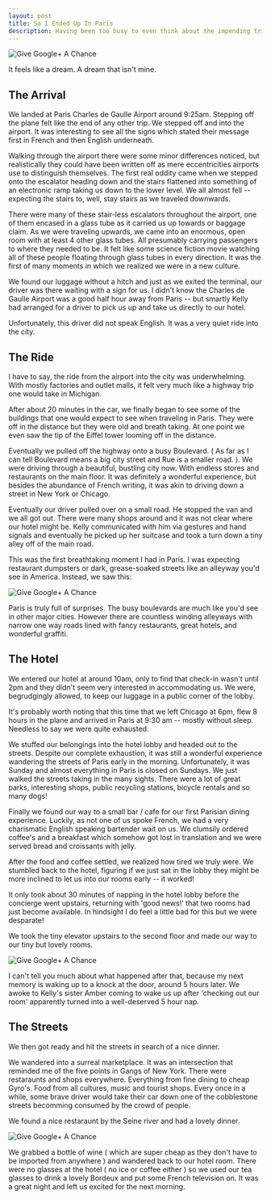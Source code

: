 ```yaml
---
layout: post
title: So I Ended Up In Paris
description: Having been too busy to even think about the impending trip. Today at 9:30am, Kelly and I stepped out onto the wonderful, winding streets of Paris.
---
```


<img src="{{ site.url }}/images/jon-and-kelly-paris.jpeg" alt="Give Google+ A Chance" />

It feels like a dream. A dream that isn't mine.

## The Arrival

We landed at Paris Charles de Gaulle Airport around 9:25am. Stepping off the plane felt like the end of any other trip. We stepped off and into the airport. It was interesting to see all the signs which stated their message first in French and then English underneath. 

Walking through the airport there were some minor differences noticed, but realistically they could have been written off as mere eccentricities airports use to distinguish themselves. The first real oddity came when we stepped onto the escalator heading down and the stairs flattened into something of an electronic ramp taking us down to the lower level. We all almost fell -- expecting the stairs to, well, stay stairs as we traveled downwards.

There were many of these stair-less escalators throughout the airport, one of them encased in a glass tube as it carried us up towards or baggage claim. As we were traveling upwards, we came into an enormous, open room with at least 4 other glass tubes. All presumably carrying passengers to where they needed to be. It felt like some science fiction movie watching all of these people floating through glass tubes in every direction. It was the first of many moments in which we realized we were in a new culture.

We found our luggage without a hitch and just as we exited the terminal, our driver was there waiting with a sign for us. I didn't know the Charles de Gaulle Airport was a good half hour away from Paris -- but smartly Kelly had arranged for a driver to pick us up and take us directly to our hotel.

Unfortunately, this driver did not speak English. It was a very quiet ride into the city.

## The Ride

I have to say, the ride from the airport into the city was underwhelming. With mostly factories and outlet malls, it felt very much like a highway trip one would take in Michigan.

After about 20 minutes in the car, we finally began to see some of the buildings that one would expect to see when traveling in Paris. They were off in the distance but they were old and breath taking. At one point we even saw the tip of the Eiffel tower looming off in the distance.

Eventually we pulled off the highway onto a busy Boulevard. ( As far as I can tell Boulevard means a big city street and Rue is a smaller road. ). We were driving through a beautiful, bustling city now. With endless stores and restaurants on the main floor. It was definitely a wonderful experience, but besides the abundance of French writing, it was akin to driving down a street in New York or Chicago.

Eventually our driver pulled over on a small road. He stopped the van and we all got out. There were many shops around and it was not clear where our hotel might be. Kelly communicated with him via gestures and hand signals and eventually he picked up her suitcase and took a turn down a tiny alley off of the main road.

This was the first breathtaking moment I had in Paris. I was expecting restaurant dumpsters or dark, grease-soaked streets like an alleyway you'd see in America. Instead, we saw this:

<img src="{{ site.url }}/images/parisian-alley.jpeg" alt="Give Google+ A Chance" />

Paris is truly full of surprises. The busy boulevards are much like you'd see in other major cities. However there are countless winding alleyways with narrow one way roads lined with fancy restaurants, great hotels, and wonderful graffiti.

## The Hotel

We entered our hotel at around 10am, only to find that check-in wasn't until 2pm and they didn't seem very interested in accommodating us. We were, begrudgingly allowed, to keep our luggage in a public corner of the lobby. 

It's probably worth noting that this time that we left Chicago at 6pm, flew 8 hours in the plane and arrived in Paris at 9:30 am -- mostly without sleep. Needless to say we were quite exhausted.

We stuffed our belongings into the hotel lobby and headed out to the streets. Despite our complete exhaustion, it was still a wonderful experience wandering the streets of Paris early in the morning. Unfortunately, it was Sunday and almost everything in Paris is closed on Sundays. We just walked the streets taking in the many sights. There were a lot of great parks, interesting shops, public recycling stations, bicycle rentals and so many dogs!

Finally we found our way to a small bar / cafe for our first Parisian dining experience. Luckily, as not one of us spoke French, we had a very charismatic English speaking bartender wait on us. We clumsily ordered coffee's and a breakfast which somehow got lost in translation and we were served bread and croissants with jelly.

After the food and coffee settled, we realized how tired we truly were. We stumbled back to the hotel, figuring if we just sat in the lobby they might be more inclined to let us into our rooms early -- it worked!

It only took about 30 minutes of napping in the hotel lobby before the concierge went upstairs, returning with 'good news!' that two rooms had just become available. In hindsight I do feel a little bad for this but we were desparate!

We took the tiny elevator upstairs to the second floor and made our way to our tiny but lovely rooms.

<img src="{{ site.url }}/images/first-hotel-room.jpeg" alt="Give Google+ A Chance" />

I can't tell you much about what happened after that, because my next memory is waking up to a knock at the door, around 5 hours later. We awoke to Kelly's sister Amber coming to wake us up after 'checking out our room' apparently turned into a well-deserved 5 hour nap.

## The Streets

We then got ready and hit the streets in search of a nice dinner.

We wandered into a surreal marketplace. It was an intersection that reminded me of the five points in Gangs of New York. There were restaraunts and shops everywhere. Everything from fine dining to cheap Gyro's. Food from all cultures, music and tourist shops. Every once in a while, some brave driver would take their car down one of the cobblestone streets becomming consumed by the crowd of people.

We found a nice restaraunt by the Seine river and had a lovely dinner.

<img src="{{ site.url }}/images/paris-first-dinner.jpg" alt="Give Google+ A Chance" />

We grabbed a bottle of wine ( which are super cheap as they don't have to be imported from anywhere ) and wandered back to our hotel room. There were no glasses at the hotel ( no ice or coffee either ) so we used our tea glasses to drink a lovely Bordeux and put some French television on. It was a great night and left us excited for the next morning.